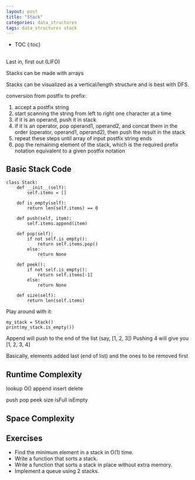 ```yaml
---
layout: post
title: "Stack"
categories: data_structures
tags: data_structures stack
---
```


* TOC
{:toc}



##

Last in, first out (LIFO)

Stacks can be made with arrays

Stacks can be visualized as a vertical/length structure and is best with DFS.

conversion from postfix to prefix:

1. accept a postfix string
2. start scanning the string from left to right one character at a time
3. if it is an operand, push it in stack
4. if it is an operator, pop operand1, operand2, and concat them in the order (operator, operand1, operand2), then push the result in the stack
5. repeat these steps until array of input postfix string ends
6. pop the remaining element of the stack, which is the required prefix notation equivalent to a given postfix notation

## Basic Stack Code

```python3
class Stack:
    def __init__(self):
        self.items = []
        
    def is_empty(self):
        return len(self.items) == 0
    
    def push(self, item):
        self.items.append(item)
        
    def pop(self):
        if not self.is_empty():
            return self.items.pop()
        else:
            return None
            
    def peek():
        if not self.is_empty():
            return self.items[-1]
        else:
            return None
    
    def size(self):
        return len(self.items)
```

Play around with it:

```
my_stack = Stack()
print(my_stack.is_empty())
```

Append will push to the end of the list (say, [1, 2, 3])
Pushing 4 will give you [1, 2, 3, 4]

Basically, elements added last (end of list) and the ones to be removed first



## Runtime Complexity

lookup O()
append 
insert 
delete 

push
pop
peek
size
isFull
isEmpty



## Space Complexity



## Exercises

- Find the minimum element in a stack in O(1) time.
- Write a function that sorts a stack. 
- Write a function that sorts a stack in place without extra memory.
- Implement a queue using 2 stacks.


